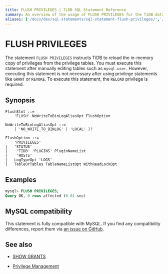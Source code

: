 ```yaml
---
title: FLUSH PRIVILEGES | TiDB SQL Statement Reference
summary: An overview of the usage of FLUSH PRIVILEGES for the TiDB database.
aliases: ['/docs/dev/sql-statements/sql-statement-flush-privileges/','/docs/dev/reference/sql/statements/flush-privileges/']
---
```


# FLUSH PRIVILEGES

The statement `FLUSH PRIVILEGES` instructs TiDB to reload the in-memory copy of privileges from the privilege tables. You must execute this statement after manually editing tables such as `mysql.user`. However, executing this statement is not necessary after using privilege statements like `GRANT` or `REVOKE`. To execute this statement, the `RELOAD` privilege is required.

## Synopsis

```ebnf+diagram
FlushStmt ::=
    'FLUSH' NoWriteToBinLogAliasOpt FlushOption

NoWriteToBinLogAliasOpt ::=
    ( 'NO_WRITE_TO_BINLOG' | 'LOCAL' )?

FlushOption ::=
    'PRIVILEGES'
|   'STATUS'
|    'TIDB' 'PLUGINS' PluginNameList
|    'HOSTS'
|   LogTypeOpt 'LOGS'
|   TableOrTables TableNameListOpt WithReadLockOpt
```

## Examples

```sql
mysql> FLUSH PRIVILEGES;
Query OK, 0 rows affected (0.01 sec)
```

## MySQL compatibility

This statement is fully compatible with MySQL. If you find any compatibility differences, report them via [an issue on GitHub](https://github.com/pingcap/tidb/issues/new/choose).

## See also

* [SHOW GRANTS](/sql-statements/sql-statement-show-grants.md)

<CustomContent platform="tidb">

* [Privilege Management](/privilege-management.md)

</CustomContent>
